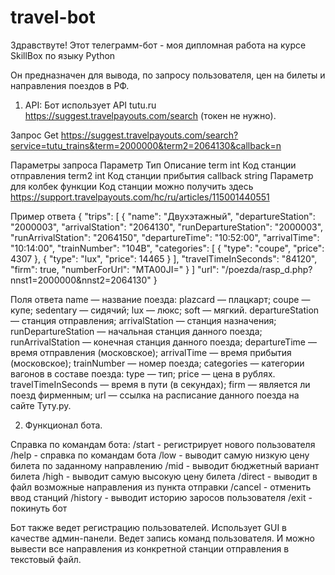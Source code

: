 # travel-bot

Здравствуте! Этот телеграмм-бот - моя дипломная работа на курсе SkillBox по языку Python

Он предназначен для вывода, по запросу пользователя, цен на билеты и направления поездов в РФ.

1. API:
Бот использует API tutu.ru https://suggest.travelpayouts.com/search (токен не нужно).

Запрос
Get https://suggest.travelpayouts.com/search?service=tutu_trains&term=2000000&term2=2064130&callback=n

Параметры запроса
Параметр	Тип	    Описание
term	    int	    Код станции отправления
term2	    int	    Код станции прибытия
callback	string	Параметр для колбек функции
Код станции можно получить здесь https://support.travelpayouts.com/hc/ru/articles/115001440551

Пример ответа
{
  "trips": [
    {
      "name": "Двухэтажный",
      "departureStation": "2000003",
      "arrivalStation": "2064130",
      "runDepartureStation": "2000003",
      "runArrivalStation": "2064150",
      "departureTime": "10:52:00",
      "arrivalTime": "10:14:00",
      "trainNumber": "104В",
      "categories": [
        {
          "type": "coupe",
          "price": 4307
        },
        {
          "type": "lux",
          "price": 14465
        }
      ],
      "travelTimeInSeconds": "84120",
      "firm": true,
      "numberForUrl": "MTA00JI="
    }
  ]
  "url": "/poezda/rasp_d.php?nnst1=2000000&nnst2=2064130"
}

Поля ответа
name                — название поезда:
plazcard            — плацкарт;
coupe               — купе;
sedentary           — сидячий;
lux                 — люкс;
soft                — мягкий.
departureStation    — станция отправления;
arrivalStation      — станция назначения;
runDepartureStation — начальная станция данного поезда;
runArrivalStation   — конечная станция данного поезда;
departureTime       — время отправления (московское);
arrivalTime         — время прибытия (московское);
trainNumber         — номер поезда;
categories          — категории вагонов в составе поезда:
type                — тип;
price               — цена в рублях.
travelTimeInSeconds — время в пути (в секундах);
firm                — является ли поезд фирменным;
url                 — ссылка на расписание данного поезда на сайте Туту.ру.

2. Функционал бота.

Справка по командам бота:
/start      - регистрирует нового пользователя
/help       - справка по командам бота
/low        - выводит самую низкую цену билета по заданному направлению
/mid        - выводит бюджетный вариант билета
/high       - выводит самую высокую цену билета
/direct     - выводит в файл возможные направления из пункта отправки
/cancel     - отменить ввод станций
/history    - выводит историю заросов пользователя
/exit       - покинуть бот

Бот также ведет регистрацию пользователей. Использует GUI в качестве админ-панели.
Ведет запись команд пользователя. И можно вывести все направления из конкретной
станции отправления в текстовый файл.
